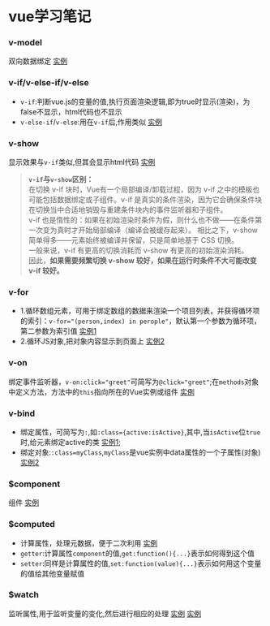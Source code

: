 # vue学习笔记
### v-model
双向数据绑定 [实例](https://davidlin88.github.io/vue/语法/v-model.html)
### v-if/v-else-if/v-else
* `v-if`:判断vue.js的变量的值,执行页面渲染逻辑,即为true时显示(渲染)，为false不显示，html代码也不显示
* `v-else-if`/`v-else`:用在`v-if`后,作用类似 [实例](https://davidlin88.github.io/vue/语法/v-if.html)
### v-show
显示效果与`v-if`类似,但其会显示html代码 [实例](https://davidlin88.github.io/vue/语法/v-show.html)
> **`v-if`与`v-show`区别：**<br/>
  在切换 v-if 块时，Vue有一个局部编译/卸载过程，因为 v-if 之中的模板也可能包括数据绑定或子组件。v-if 是真实的条件渲染，因为它会确保条件块在切换当中合适地销毁与重建条件块内的事件监听器和子组件。<br>
v-if 也是惰性的：如果在初始渲染时条件为假，则什么也不做——在条件第一次变为真时才开始局部编译（编译会被缓存起来）。
相比之下，v-show 简单得多——元素始终被编译并保留，只是简单地基于 CSS 切换。<br>
一般来说，v-if 有更高的切换消耗而 v-show 有更高的初始渲染消耗。<br>因此，**如果需要频繁切换 v-show 较好，如果在运行时条件不大可能改变 v-if 较好。**
### v-for
* 1.循环数组元素，可用于绑定数组的数据来渲染一个项目列表，并获得循环项的索引：`v-for="(person,index) in perople"`，默认第一个参数为循环项，第二参数为索引值 [实例1](https:davidlin88.github.io/vue/语法/v-for.html)
* 2.循环JS对象,把对象内容显示到页面上 [实例2](https:davidlin88.github.io/vue/语法/v-for2.html)
### v-on
绑定事件监听器，`v-on:click="greet"`可简写为`@click="greet"`;在`methods`对象中定义方法，方法中的`this`指向所在的Vue实例或组件 [实例](https:davidlin88.github.io/vue/v-on.html)
### v-bind
* 绑定属性，可简写为`:`,如`:class={active:isActive}`,其中,当`isActive`位`true`时,给元素绑定active的类 [实例1](https:davidlin88.github.io/vue/语法/v-bind.html);
* 绑定对象:`:class=myClass`,`myClass`是vue实例中data属性的一个子属性(对象) [实例2](https://davidlin88.github.io/vue/语法/v-bind2.html)
### $component
组件 [实例](https://davidlin88.github.io/vue/语法/$compenoent.html)
### $computed
* 计算属性，处理元数据，便于二次利用 [实例](https:davidlin88.github.io/vue/语法/$computed.html)
* `getter`:计算属性`component`的值,`get:function(){...}`表示如何得到这个值
* `setter`:同样是计算属性的值,`set:function(value){...}`表示如何用这个变量的值给其他变量赋值
### $watch
监听属性,用于监听变量的变化,然后进行相应的处理 [实例](https:davidlin88.github.io/vue/语法/$watch.html)
[实例](https://davidlin88.github.io/vue/语法/getter和setter.html)
